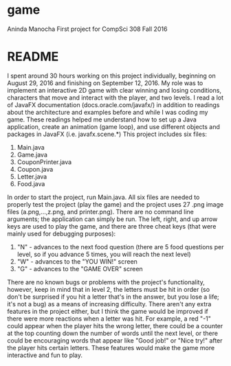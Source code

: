 game
====

Aninda Manocha
First project for CompSci 308 Fall 2016

README
======

I spent around 30 hours working on this project individually, beginning on August 29, 2016 and finishing on September 12, 2016. My role was to implement an interactive 2D game with clear winning and losing conditions, characters that move and interact with the player, and two levels. I read a lot of JavaFX documentation (docs.oracle.com/javafx/) in addition to readings about the architecture and examples before and while I was coding my game. These readings helped me understand how to set up a Java application, create an animation (game loop), and use different objects and packages in JavaFX (i.e. javafx.scene.*) This project includes six files:

1. Main.java
2. Game.java
3. CouponPrinter.java
4. Coupon.java
5. Letter.java
6. Food.java

In order to start the project, run Main.java. All six files are needed to properly test the project (play the game) and the project uses 27 .png image files (a.png,...,z.png, and printer.png). There are no command line arguments; the application can simply be run. The left, right, and up arrow keys are used to play the game, and there are three cheat keys (that were mainly used for debugging purposes):

1. "N" - advances to the next food question (there are 5 food questions per level, so if you advance 5 times, you will reach the next level)
2. "W" - advances to the "YOU WIN!" screen
3. "G" - advances to the "GAME OVER" screen

There are no known bugs or problems with the project's functionality, however, keep in mind that in level 2, the letters must be hit in order (so don't be surprised if you hit a letter that's in the answer, but you lose a life; it's not a bug) as a means of increasing difficulty. There aren't any extra features in the project either, but I think the game would be improved if there were more reactions when a letter was hit. For example, a red "-1" could appear when the player hits the wrong letter, there could be a counter at the top counting down the number of words until the next level, or there could be encouraging words that appear like "Good job!" or "Nice try!" after the player hits certain letters. These features would make the game more interactive and fun to play.
